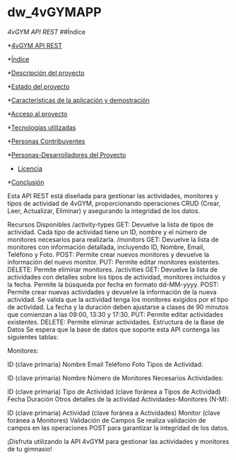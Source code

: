 # dw_4vGYMAPP
<em>4vGYM API REST </em>
##Índice

*[4vGYM API REST ](#Título-e-imagen-de-portada)


*[Índice](#índice)

*[Descripción del proyecto](#descripción-del-proyecto)

*[Estado del proyecto](#Estado-del-proyecto)

*[Características de la aplicación y demostración](#Características-de-la-aplicación-y-demostración)

*[Acceso al proyecto](#acceso-proyecto)

*[Tecnologías utilizadas](#tecnologías-utilizadas)

*[Personas Contribuyentes](#personas-contribuyentes)

*[Personas-Desarrolladores del Proyecto](#personas-desarrolladores)

* [Licencia](#licencia)

*[Conclusión](#conclusión)

Esta API REST está diseñada para gestionar las actividades, monitores y tipos de actividad de 4vGYM, proporcionando operaciones CRUD (Crear, Leer, Actualizar, Eliminar) y asegurando la integridad de los datos.

Recursos Disponibles
/activity-types
GET: Devuelve la lista de tipos de actividad. Cada tipo de actividad tiene un ID, nombre y el número de monitores necesarios para realizarla.
/monitors
GET: Devuelve la lista de monitores con información detallada, incluyendo ID, Nombre, Email, Teléfono y Foto.
POST: Permite crear nuevos monitores y devuelve la información del nuevo monitor.
PUT: Permite editar monitores existentes.
DELETE: Permite eliminar monitores.
/activities
GET: Devuelve la lista de actividades con detalles sobre los tipos de actividad, monitores incluidos y la fecha. Permite la búsqueda por fecha en formato dd-MM-yyyy.
POST: Permite crear nuevas actividades y devuelve la información de la nueva actividad. Se valida que la actividad tenga los monitores exigidos por el tipo de actividad. La fecha y la duración deben ajustarse a clases de 90 minutos que comienzan a las 09:00, 13:30 y 17:30.
PUT: Permite editar actividades existentes.
DELETE: Permite eliminar actividades.
Estructura de la Base de Datos
Se espera que la base de datos que soporte esta API contenga las siguientes tablas:

Monitores:

ID (clave primaria)
Nombre
Email
Teléfono
Foto
Tipos de Actividad:

ID (clave primaria)
Nombre
Número de Monitores Necesarios
Actividades:

ID (clave primaria)
Tipo de Actividad (clave foránea a Tipos de Actividad)
Fecha
Duración
Otros detalles de la actividad
Actividades-Monitores (N-M):

ID (clave primaria)
Actividad (clave foránea a Actividades)
Monitor (clave foránea a Monitores)
Validación de Campos
Se realiza validación de campos en las operaciones POST para garantizar la integridad de los datos.

¡Disfruta utilizando la API 4vGYM para gestionar las actividades y monitores de tu gimnasio!
